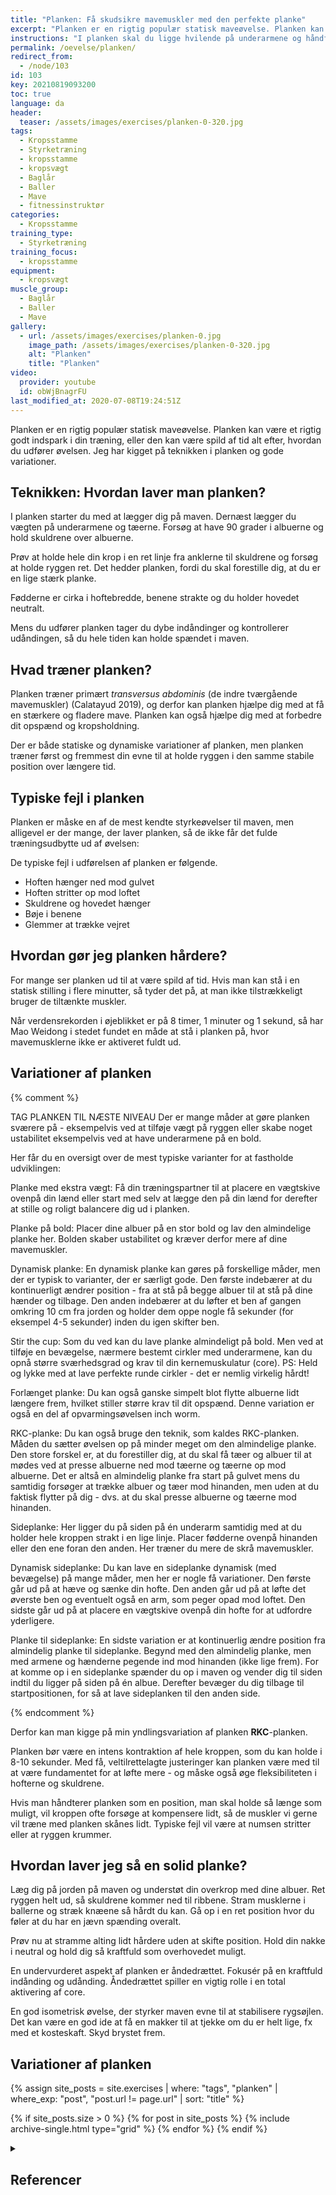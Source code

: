 ```yaml
---
title: "Planken: Få skudsikre mavemuskler med den perfekte planke"
excerpt: "Planken er en rigtig populær statisk maveøvelse. Planken kan være et rigtig godt indspark i din træning, eller den kan være spild af tid alt efter, hvordan du udfører øvelsen. Jeg har kigget på teknikken i planken og gode variationer."
instructions: "I planken skal du ligge hvilende på underarmene og håndfladerne på gulvet. Skub dig op, så du kun rører gulvet med underarmene og tæerne. Hold kroppen ret. Hold stillingen i det planlagte tidsrum."
permalink: /oevelse/planken/
redirect_from:
  - /node/103
id: 103
key: 20210819093200
toc: true
language: da
header:
  teaser: /assets/images/exercises/planken-0-320.jpg
tags:
  - Kropsstamme
  - Styrketræning
  - kropsstamme
  - kropsvægt
  - Baglår
  - Baller
  - Mave
  - fitnessinstruktør
categories:
  - Kropsstamme
training_type:
  - Styrketræning
training_focus:
  - kropsstamme
equipment:
  - kropsvægt
muscle_group:
  - Baglår
  - Baller
  - Mave
gallery:
  - url: /assets/images/exercises/planken-0.jpg
    image_path: /assets/images/exercises/planken-0-320.jpg
    alt: "Planken"
    title: "Planken"
video:
  provider: youtube
  id: obWjBnagrFU
last_modified_at: 2020-07-08T19:24:51Z
---
```


Planken er en rigtig populær statisk maveøvelse. Planken kan være et rigtig godt indspark i din træning, eller den kan være spild af tid alt efter, hvordan du udfører øvelsen. Jeg har kigget på teknikken i planken og gode variationer.

## Teknikken: Hvordan laver man planken?

I planken starter du med at lægger dig på maven. Dernæst lægger du vægten på underarmene og tæerne. Forsøg at have 90 grader i albuerne og hold skuldrene over albuerne.

Prøv at holde hele din krop i en ret linje fra anklerne til skuldrene og forsøg at holde ryggen ret. Det hedder planken, fordi du skal forestille dig, at du er en lige stærk planke.

Fødderne er cirka i hoftebredde, benene strakte og du holder hovedet neutralt.

Mens du udfører planken tager du dybe indåndinger og kontrollerer udåndingen, så du hele tiden kan holde spændet i maven.

## Hvad træner planken?

Planken træner primært _transversus abdominis_ (de indre tværgående mavemuskler) (Calatayud 2019), og derfor kan planken hjælpe dig med at få en stærkere og fladere mave. Planken kan også hjælpe dig med at forbedre dit opspænd og kropsholdning.

Der er både statiske og dynamiske variationer af planken, men planken træner først og fremmest din evne til at holde ryggen i den samme stabile position over længere tid.

## Typiske fejl i planken

Planken er måske en af de mest kendte styrkeøvelser til maven, men alligevel er der mange, der laver planken, så de ikke får det fulde træningsudbytte ud af øvelsen:

De typiske fejl i udførelsen af planken er følgende.

- Hoften hænger ned mod gulvet
- Hoften stritter op mod loftet
- Skuldrene og hovedet hænger
- Bøje i benene
- Glemmer at trække vejret

## Hvordan gør jeg planken hårdere?

For mange ser planken ud til at være spild af tid. Hvis man kan stå i en statisk stilling i flere minutter, så tyder det på, at man ikke tilstrækkeligt bruger de tiltænkte muskler.

Når verdensrekorden i øjeblikket er på 8 timer, 1 minuter og 1 sekund, så har Mao Weidong i stedet fundet en måde at stå i planken på, hvor mavemusklerne ikke er aktiveret fuldt ud.

## Variationer af planken

{% comment %}

TAG PLANKEN TIL NÆSTE NIVEAU
Der er mange måder at gøre planken sværere på - eksempelvis ved at tilføje vægt på ryggen eller skabe noget ustabilitet eksempelvis ved at have underarmene på en bold.

Her får du en oversigt over de mest typiske varianter for at fastholde udviklingen:

Planke med ekstra vægt: Få din træningspartner til at placere en vægtskive ovenpå din lænd eller start med selv at lægge den på din lænd for derefter at stille og roligt balancere dig ud i planken.

Planke på bold: Placer dine albuer på en stor bold og lav den almindelige planke her. Bolden skaber ustabilitet og kræver derfor mere af dine mavemuskler.

Dynamisk planke: En dynamisk planke kan gøres på forskellige måder, men der er typisk to varianter, der er særligt gode. Den første indebærer at du kontinuerligt ændrer position - fra at stå på begge albuer til at stå på dine hænder og tilbage. Den anden indebærer at du løfter et ben af gangen omkring 10 cm fra jorden og holder dem oppe nogle få sekunder (for eksempel 4-5 sekunder) inden du igen skifter ben.

Stir the cup: Som du ved kan du lave planke almindeligt på bold. Men ved at tilføje en bevægelse, nærmere bestemt cirkler med underarmene, kan du opnå større sværhedsgrad og krav til din kernemuskulatur (core). PS: Held og lykke med at lave perfekte runde cirkler - det er nemlig virkelig hårdt!

Forlænget planke: Du kan også ganske simpelt blot flytte albuerne lidt længere frem, hvilket stiller større krav til dit opspænd. Denne variation er også en del af opvarmingsøvelsen inch worm.

RKC-planke: Du kan også bruge den teknik, som kaldes RKC-planken. Måden du sætter øvelsen op på minder meget om den almindelige planke. Den store forskel er, at du forestiller dig, at du skal få tæer og albuer til at mødes ved at presse albuerne ned mod tæerne og tæerne op mod albuerne. Det er altså en almindelig planke fra start på gulvet mens du samtidig forsøger at trække albuer og tæer mod hinanden, men uden at du faktisk flytter på dig - dvs. at du skal presse albuerne og tæerne mod hinanden.

Sideplanke: Her ligger du på siden på én underarm samtidig med at du holder hele kroppen strakt i en lige linje. Placer fødderne ovenpå hinanden eller den ene foran den anden. Her træner du mere de skrå mavemuskler.

Dynamisk sideplanke: Du kan lave en sideplanke dynamisk (med bevægelse) på mange måder, men her er nogle få variationer. Den første går ud på at hæve og sænke din hofte. Den anden går ud på at løfte det øverste ben og eventuelt også en arm, som peger opad mod loftet. Den sidste går ud på at placere en vægtskive ovenpå din hofte for at udfordre yderligere.

Planke til sideplanke: En sidste variation er at kontinuerlig ændre position fra almindelig planke til sideplanke. Begynd med den almindelig planke, men med armene og hænderne pegende ind mod hinanden (ikke lige frem). For at komme op i en sideplanke spænder du op i maven og vender dig til siden indtil du ligger på siden på én albue. Derefter bevæger du dig tilbage til startpositionen, for så at lave sideplanken til den anden side.

{% endcomment %}

Derfor kan man kigge på min yndlingsvariation af planken **RKC**-planken.

Planken bør være en intens kontraktion af hele kroppen, som du kan holde i 8-10 sekunder. Med få, veltilrettelagte justeringer kan planken være med til at være fundamentet for at løfte mere - og måske også øge fleksibiliteten i hofterne og skuldrene.

Hvis man håndterer planken som en position, man skal holde så længe som muligt, vil kroppen ofte forsøge at kompensere lidt, så de muskler vi gerne vil træne med planken skånes lidt. Typiske fejl vil være at numsen stritter eller at ryggen krummer.

## Hvordan laver jeg så en solid planke?

Læg dig på jorden på maven og understøt din overkrop med dine albuer. Ret ryggen helt ud, så skuldrene kommer ned til ribbene. Stram musklerne i ballerne og stræk knæene så hårdt du kan. Gå op i en ret position hvor du føler at du har en jævn spænding overalt.

Prøv nu at stramme alting lidt hårdere uden at skifte position. Hold din nakke i neutral og hold dig så kraftfuld som overhovedet muligt.

En undervurderet aspekt af planken er åndedrættet. Fokusér på en kraftfuld indånding og udånding. Åndedrættet spiller en vigtig rolle i en total aktivering af core.

En god isometrisk øvelse, der styrker maven evne til at stabilisere rygsøjlen. Det kan være en god ide at få en makker til at tjekke om du er helt lige, fx med et kosteskaft. Skyd brystet frem.

## Variationer af planken

{% assign site_posts = site.exercises | where: "tags", "planken" | where_exp: "post", "post.url != page.url" | sort: "title" %}

<div class="feature__wrapper">

{% if site_posts.size > 0 %}
  {% for post in site_posts %}
    {% include archive-single.html type="grid" %}
  {% endfor %}
{% endif %}

</div>

<details markdown="1" class="references">
  <summary><h2 id="references">Referencer</h2></summary>

- Calatayud, Joaquin, Jose Casaña, Fernando Martín, Markus D. Jakobsen, Lars L. Andersen, og Juan C. Colado. 2019. “Electromyographic Effect of Using Different Attentional Foci during the Front Plank Exercise”. _American Journal of Physical Medicine and Rehabilitation_ 98 (1): 26–29. [https://doi.org/10.1097/PHM.0000000000001008](https://doi.org/10.1097/PHM.0000000000001008).
- Schoenfeld, Brad J., Bret Contreras, Gul Tiryaki-Sonmez, Jeffrey M. Willardson, og Fabio Fontana. 2014. “An Electromyographic Comparison of a Modified Version of the Plank with a Long Lever and Posterior Tilt versus the Traditional Plank Exercise”. _Sports Biomechanics_ 13 (3): 296–306. [https://doi.org/10.1080/14763141.2014.942355](https://doi.org/10.1080/14763141.2014.942355).
</details>